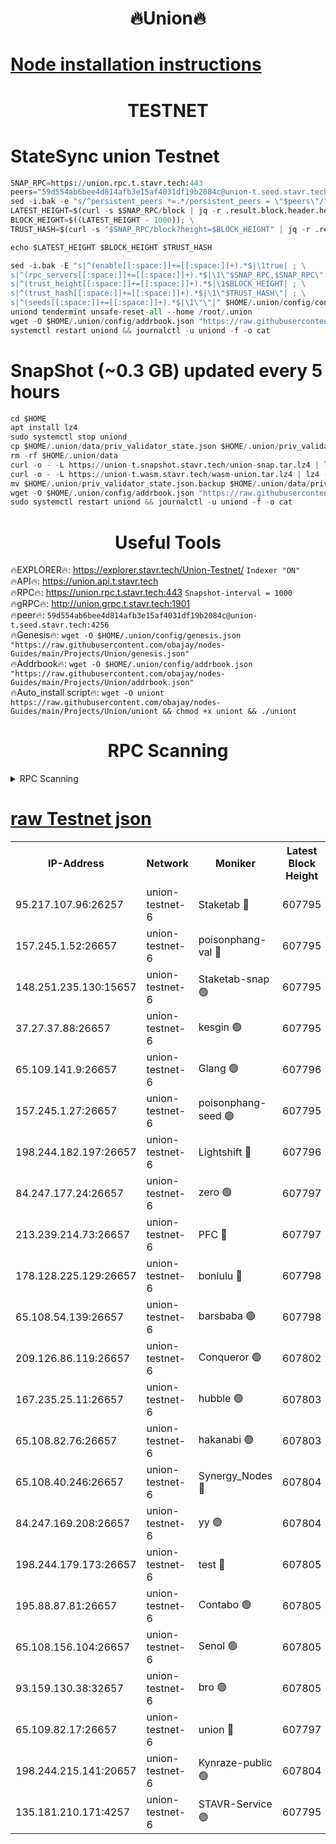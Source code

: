 <h1 align="center"> 🔥Union🔥</h1>

[Node installation instructions](https://github.com/obajay/nodes-Guides/tree/main/Projects/Union)
=

<h1 align="center"> TESTNET</h1>

# StateSync union Testnet
```python
SNAP_RPC=https://union.rpc.t.stavr.tech:443
peers="59d554ab6bee4d814afb3e15af4031df19b2084c@union-t.seed.stavr.tech:4256"
sed -i.bak -e "s/^persistent_peers *=.*/persistent_peers = \"$peers\"/" $HOME/.union/config/config.toml
LATEST_HEIGHT=$(curl -s $SNAP_RPC/block | jq -r .result.block.header.height); \
BLOCK_HEIGHT=$((LATEST_HEIGHT - 1000)); \
TRUST_HASH=$(curl -s "$SNAP_RPC/block?height=$BLOCK_HEIGHT" | jq -r .result.block_id.hash)

echo $LATEST_HEIGHT $BLOCK_HEIGHT $TRUST_HASH

sed -i.bak -E "s|^(enable[[:space:]]+=[[:space:]]+).*$|\1true| ; \
s|^(rpc_servers[[:space:]]+=[[:space:]]+).*$|\1\"$SNAP_RPC,$SNAP_RPC\"| ; \
s|^(trust_height[[:space:]]+=[[:space:]]+).*$|\1$BLOCK_HEIGHT| ; \
s|^(trust_hash[[:space:]]+=[[:space:]]+).*$|\1\"$TRUST_HASH\"| ; \
s|^(seeds[[:space:]]+=[[:space:]]+).*$|\1\"\"|" $HOME/.union/config/config.toml
uniond tendermint unsafe-reset-all --home /root/.union
wget -O $HOME/.union/config/addrbook.json "https://raw.githubusercontent.com/obajay/nodes-Guides/main/Projects/Union/addrbook.json"
systemctl restart uniond && journalctl -u uniond -f -o cat
```
# SnapShot (~0.3 GB) updated every 5 hours
```python
cd $HOME
apt install lz4
sudo systemctl stop uniond
cp $HOME/.union/data/priv_validator_state.json $HOME/.union/priv_validator_state.json.backup
rm -rf $HOME/.union/data
curl -o - -L https://union-t.snapshot.stavr.tech/union-snap.tar.lz4 | lz4 -c -d - | tar -x -C $HOME/.union --strip-components 2
curl -o - -L https://union-t.wasm.stavr.tech/wasm-union.tar.lz4 | lz4 -c -d - | tar -x -C $HOME/.union --strip-components 2
mv $HOME/.union/priv_validator_state.json.backup $HOME/.union/data/priv_validator_state.json
wget -O $HOME/.union/config/addrbook.json "https://raw.githubusercontent.com/obajay/nodes-Guides/main/Projects/Union/addrbook.json"
sudo systemctl restart uniond && journalctl -u uniond -f -o cat
```
 <h1 align="center"> Useful Tools</h1>
 
🔥EXPLORER🔥: https://explorer.stavr.tech/Union-Testnet/        `Indexer "ON"` \
🔥API🔥:      https://union.api.t.stavr.tech \
🔥RPC🔥:      https://union.rpc.t.stavr.tech:443              `Snapshot-interval = 1000` \
🔥gRPC🔥:     http://union.grpc.t.stavr.tech:1901 \
🔥peer🔥:     `59d554ab6bee4d814afb3e15af4031df19b2084c@union-t.seed.stavr.tech:4256` \
🔥Genesis🔥:     `wget -O $HOME/.union/config/genesis.json "https://raw.githubusercontent.com/obajay/nodes-Guides/main/Projects/Union/genesis.json"` \
🔥Addrbook🔥: ```wget -O $HOME/.union/config/addrbook.json "https://raw.githubusercontent.com/obajay/nodes-Guides/main/Projects/Union/addrbook.json"``` \
🔥Auto_install script🔥:  `wget -O uniont https://raw.githubusercontent.com/obajay/nodes-Guides/main/Projects/Union/uniont && chmod +x uniont && ./uniont`

<h1 align="center"> RPC Scanning</h1>

<details>
<summary>RPC Scanning</summary>

<h2 align="center"> We scan nodes in real time every 4 hours. And we provide the final result of RPC endpoints.
We cannot influence the operation of these nodes in any way. </h2>


```python
If Voting Power is higher than 0 --> then the Node is a validator of the network and may be subject to attack and be a potential threat to the chain.
```
```python
We marked such validators with a red symbol
```

</details>

[raw Testnet json](https://rpc-check.uniont.stavr.tech/uniont/rpc-uniont-result.json)
=



<table><tr><th>IP-Address</th><th>Network</th><th>Moniker</th><th>Latest Block Height</th><th>Earliest Block Height</th><th>Catching Up</th><th>Tx Index</th><th>Voting Power</th><th>Scan Time</th></tr><tr><td>95.217.107.96:26257</td><td>union-testnet-6</td><td>Staketab 🔴</td><td>607795</td><td>1</td><td>False</td><td>on</td><td>1000002</td><td>2024-03-26T15:30:05.421241289UTC</td></tr><tr><td>157.245.1.52:26657</td><td>union-testnet-6</td><td>poisonphang-val 🔴</td><td>607795</td><td>1</td><td>False</td><td>on</td><td>1000000</td><td>2024-03-26T15:30:06.470219855UTC</td></tr><tr><td>148.251.235.130:15657</td><td>union-testnet-6</td><td>Staketab-snap 🟢</td><td>607795</td><td>1</td><td>False</td><td>on</td><td>0</td><td>2024-03-26T15:30:07.063671105UTC</td></tr><tr><td>37.27.37.88:26657</td><td>union-testnet-6</td><td>kesgin 🟢</td><td>607795</td><td>1</td><td>False</td><td>on</td><td>0</td><td>2024-03-26T15:30:07.389827528UTC</td></tr><tr><td>65.109.141.9:26657</td><td>union-testnet-6</td><td>Glang 🟢</td><td>607796</td><td>1</td><td>False</td><td>on</td><td>0</td><td>2024-03-26T15:30:11.776177504UTC</td></tr><tr><td>157.245.1.27:26657</td><td>union-testnet-6</td><td>poisonphang-seed 🟢</td><td>607795</td><td>1</td><td>False</td><td>on</td><td>0</td><td>2024-03-26T15:30:12.650364242UTC</td></tr><tr><td>198.244.182.197:26657</td><td>union-testnet-6</td><td>Lightshift 🔴</td><td>607796</td><td>1</td><td>False</td><td>on</td><td>1000000</td><td>2024-03-26T15:30:14.984964396UTC</td></tr><tr><td>84.247.177.24:26657</td><td>union-testnet-6</td><td>zero 🟢</td><td>607797</td><td>1</td><td>False</td><td>on</td><td>0</td><td>2024-03-26T15:30:19.460613319UTC</td></tr><tr><td>213.239.214.73:26657</td><td>union-testnet-6</td><td>PFC 🔴</td><td>607797</td><td>1</td><td>False</td><td>on</td><td>1000001</td><td>2024-03-26T15:30:22.024321556UTC</td></tr><tr><td>178.128.225.129:26657</td><td>union-testnet-6</td><td>bonlulu 🔴</td><td>607798</td><td>1</td><td>False</td><td>on</td><td>1000000</td><td>2024-03-26T15:30:22.682134574UTC</td></tr><tr><td>65.108.54.139:26657</td><td>union-testnet-6</td><td>barsbaba 🟢</td><td>607798</td><td>1</td><td>False</td><td>on</td><td>0</td><td>2024-03-26T15:30:23.025013822UTC</td></tr><tr><td>209.126.86.119:26657</td><td>union-testnet-6</td><td>Conqueror 🟢</td><td>607802</td><td>1</td><td>False</td><td>on</td><td>0</td><td>2024-03-26T15:30:50.723377474UTC</td></tr><tr><td>167.235.25.11:26657</td><td>union-testnet-6</td><td>hubble 🟢</td><td>607803</td><td>1</td><td>False</td><td>on</td><td>0</td><td>2024-03-26T15:30:57.111681867UTC</td></tr><tr><td>65.108.82.76:26657</td><td>union-testnet-6</td><td>hakanabi 🟢</td><td>607803</td><td>1</td><td>False</td><td>on</td><td>0</td><td>2024-03-26T15:30:57.479198736UTC</td></tr><tr><td>65.108.40.246:26657</td><td>union-testnet-6</td><td>Synergy_Nodes 🔴</td><td>607804</td><td>1</td><td>False</td><td>on</td><td>1000001</td><td>2024-03-26T15:31:03.904124116UTC</td></tr><tr><td>84.247.169.208:26657</td><td>union-testnet-6</td><td>yy 🟢</td><td>607804</td><td>1</td><td>False</td><td>on</td><td>0</td><td>2024-03-26T15:31:04.449642251UTC</td></tr><tr><td>198.244.179.173:26657</td><td>union-testnet-6</td><td>test 🔴</td><td>607805</td><td>1</td><td>False</td><td>on</td><td>1000001</td><td>2024-03-26T15:31:06.784752869UTC</td></tr><tr><td>195.88.87.81:26657</td><td>union-testnet-6</td><td>Contabo 🟢</td><td>607805</td><td>1</td><td>False</td><td>on</td><td>0</td><td>2024-03-26T15:31:07.073017696UTC</td></tr><tr><td>65.108.156.104:26657</td><td>union-testnet-6</td><td>Senol 🟢</td><td>607805</td><td>1</td><td>False</td><td>on</td><td>0</td><td>2024-03-26T15:31:07.388071979UTC</td></tr><tr><td>93.159.130.38:32657</td><td>union-testnet-6</td><td>bro 🟢</td><td>607805</td><td>1</td><td>False</td><td>on</td><td>0</td><td>2024-03-26T15:31:07.677463584UTC</td></tr><tr><td>65.109.82.17:26657</td><td>union-testnet-6</td><td>union 🔴</td><td>607797</td><td>508001</td><td>False</td><td>off</td><td>1000001</td><td>2024-03-26T15:30:19.766918298UTC</td></tr><tr><td>198.244.215.141:20657</td><td>union-testnet-6</td><td>Kynraze-public 🟢</td><td>607804</td><td>524001</td><td>False</td><td>on</td><td>0</td><td>2024-03-26T15:31:04.176616575UTC</td></tr><tr><td>135.181.210.171:4257</td><td>union-testnet-6</td><td>STAVR-Service 🟢</td><td>607795</td><td>606001</td><td>False</td><td>on</td><td>0</td><td>2024-03-26T15:30:06.830158179UTC</td></tr></table>
